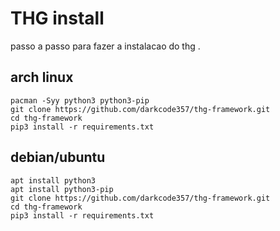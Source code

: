 # THG install
passo a passo para fazer a instalacao do thg .

## arch linux
```
pacman -Syy python3 python3-pip
git clone https://github.com/darkcode357/thg-framework.git
cd thg-framework
pip3 install -r requirements.txt
```

## debian/ubuntu
```
apt install python3
apt install python3-pip
git clone https://github.com/darkcode357/thg-framework.git
cd thg-framework
pip3 install -r requirements.txt
```
